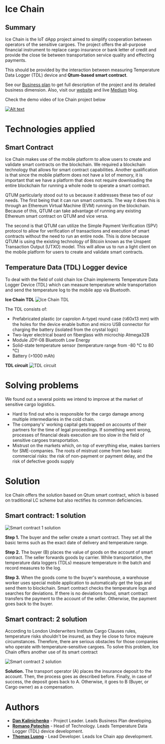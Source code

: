 # Ice Chain
## Summary 
Ice Chain is the IoT dApp project aimed to simplify cooperation between operators of the sensitive cargoes. The project offers the all-purpose financial instrument to replace cargo insurance or bank letter of credit and provide the close tie between transportation service quality and effecting payments. 

This should be provided by the interaction between measuring Temperature Data Logger (TDL) device and **Qtum-based smart contract**. 

See our [Business plan](https://drive.google.com/file/d/17s6qXawPR3rnK8C85eox69PzEkbdI73v/view?usp=sharing) to get full description of the project and its detailed business dimension.
Also, visit our [website](http://icechain.tilda.ws/qtum#rec66323650) and live [Medium](https://medium.com/@icechain) blog.

Check the demo video of Ice Chain project below

[![Alt text](https://img.youtube.com/vi/4n5POTLpsX8/0.jpg)](https://www.youtube.com/watch?v=4n5POTLpsX8)

# Technologies applied
## Smart Contract 
Ice Chain makes use of the mobile platform to allow users to create and validate smart contracts on the blockchain. We required a blockchain technology that allows for smart contract capabilities. Another qualification is that since the mobile platform does not have a lot of memory, it is important that we have a platform that does not require downloading the entire blockchain for running a whole node to operate a smart contract.

QTUM particularly stood out to us because it addresses these two of our needs. The first being that it can run smart contracts. The way it does this is through an Ethereum Virtual Machine (EVM) running on the blockchain. Because of this, QTUM can take advantage of running any existing Ethereum smart contract on QTUM and vice versa.
	
The second is that QTUM can utilize the Simple Payment Verification (SPV) protocol to allow for verification of transactions and execution of smart contracts without the need to run an entire node. This is done because QTUM is using the existing technology of Bitcoin known as the Unspent Transaction Output (UTXO) model. This will allow us to run a light client on the mobile platform for users to create and validate smart contracts.

## Temperature Data (TDL) Logger device 
To deal with the field of cold chain Ice Chain implements Temperature Data Logger Device (TDL) which can measure temperature while transportation and send the temperature log to the mobile app via Bluetooth. 

**Ice Chain TDL**
![Ice Chain TDL](https://cdn-images-1.medium.com/max/800/1*ibqzbaM1mMv8z9CFOcBKYQ.jpeg)

The TDL consists of:
* Prefabricated plastic (or caprolon A-type) round case (⍉60x13 mm) with the holes for the device enable button and micro USB connector for charging the battery (isolated from the crystal logic)
* Two-layer electrical board on fiberglass with microchip Atmega328
* Module JDY-08 Bluetooth Low Energy
* Solid-state temperature sensor (temperature range from -80 ℃  to 80 ℃)
* Battery (>1000 mAh)

**TDL circuit**
![TDL circuit](https://cdn-images-1.medium.com/max/1200/0*Z1I88X3CR_bOYiRT)

# Solving problems
We found out a several points we intend to improve at the market of sensitive cargo logistics.

* Hard to find out who is responsible for the cargo damage among multiple intermediaries in the cold chain.
* The company's' working capital gets trapped on accounts of their partners for the time of legal proceedings. If something went wrong, processes of financial deals execution are too slow in the field of sensitive cargoes transportation.
* Mistrust on the markets which, on top of everything else, makes barriers for SME-companies. The roots of mistrust come from two basic commercial risks: the risk of non-payment or payment delay, and the risk of defective goods supply
  
# Solution
Ice Chain offers the solution based on Qtum smart contract, which is based on traditional LC scheme but also rectifies its common deficiencies. 

## Smart contract: 1 solution
![Smart contract 1 solution](https://static.tildacdn.com/tild3130-3963-4261-b530-336264333332/__2018-09-10__182541.png)

**Step 1.** The buyer and the seller create a smart contract. They set all the basic terms such as the exact date of delivery and temperature range.

**Step 2.** The buyer (B) places the value of goods on the account of smart contract. The seller forwards goods by carrier. While transportation, the temperature data loggers (TDLs) measure temperature in the batch and record measures to the log.

**Step 3.** When the goods come to the buyer's warehouse, a warehouse worker uses special mobile application to automatically get the logs and send them to blockchain. Smart contract checks the temperature logs and searches for deviations. If there is no deviations found, smart contract transfers the payment to the account of the seller. Otherwise, the payment goes back to the buyer. 

## Smart contract: 2 solution
According to London Underwriters Institute Cargo Clauses rules, temperature risks shouldn't be insured, as they lie close to force majeure circumstances. Therefore, there are serious obstacles for those companies who operate with temperature-sensitive cargoes. To solve this problem, Ice Chain offers another use of its smart contract 

![Smart contract 2 solution](https://static.tildacdn.com/tild3634-6539-4935-b739-353666333530/__2018-09-10__182821.png)

**Solution.** The transport operator (A) places the insurance deposit to the account. Then, the process goes as described before. Finally, in case of success, the deposit goes back to A. Otherwise, it goes to B (Buyer, or Cargo owner) as a compensation. 

# Authors
* **[Dan Kalinichenko](https://www.linkedin.com/in/kalinichenkoda/)** - Project Leader. Leads Business Plan developing. 
* **[Romano Potechin](https://www.linkedin.com/in/romano-potechin-b3203415a/)** - Head of Technology. Leads Temperature Data Logger (TDL) device development.
* **[Thomas Luong](https://www.linkedin.com/in/luongthomas/)** - Lead Developer. Leads Ice Chain app development.
